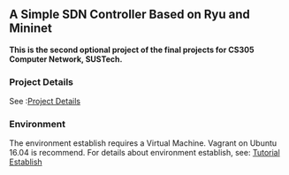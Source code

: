 ## A Simple SDN Controller Based on Ryu and Mininet

**This is the second optional project of the final projects for CS305 Computer Network, SUSTech.**

### Project Details

See :[Project Details](./project_requirement/proj_sdn.pdf)

### Environment

The environment establish requires a Virtual Machine. Vagrant on Ubuntu 16.04 is recommend. For details about environment establish, see: [Tutorial Establish](./project_requirement/SDN_project-Tutorial_on_Environment_Set-Up.pdf)

